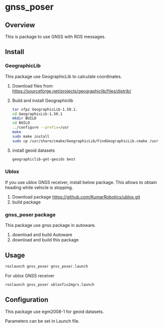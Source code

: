# gnss_poser

## Overview

This is package to use GNSS with ROS messages.

## Install

### GeographicLib

This package use GeographicLib to calculate coordinates.

1. Download files from <https://sourceforge.net/projects/geographiclib/files/distrib/>

2. Build and install Geographiclib

   ```sh
   tar xfpz GeographicLib-1.50.1.
   cd GeographicLib-1.50.1
   mkdir BUILD
   cd BUILD
   ../configure --prefix=/usr
   make
   sudo make install
   sudo cp /usr/share/cmake/GeographicLib/FindGeographicLib.cmake /usr/share/cmake-3.5/Modules
   ```

3. install geoid datasets

   ```sh
   geographiclib-get-geoids best
   ```

### Ublox

If you use ublox GNSS receiver, install below package.
This allows to obtain heading while vehicle is stopping.

1. Download package <https://github.com/KumarRobotics/ublox.git>
2. build package

### gnss_poser package

This package use gnss package in autoware.

1. download and build Autoware
2. download and build this package

## Usage

```sh
roslaunch gnss_poser gnss_poser.launch
```

For ublox GNSS receiver

```sh
roslaunch gnss_poser ubloxfix2mgrs.launch
```

## Configuration

This package use egm2008-1 for geoid datasets.

Parameters can be set in Launch file.
